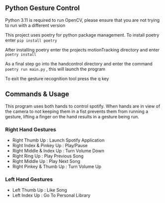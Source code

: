 ## Python Gesture Control

Python 3.11 is required to run OpenCV, please ensure that you are not trying to run with a different version 


This project uses poetry for python package management. To install poetry enter 
`pip install poetry`

After installing poetry enter the projects motionTracking directory and enter `poetry install`

As a final step go into the handcontrol directory and enter the command `poetry run main.py` , this will launch the program

To exit the gesture recognition tool press the q key

## Commands & Usage
This program uses both hands to control spotify.  When hands are in view of the camera to not keeping them in a fist prevents them from running a gesture, lifting a finger on the hand results in a gesture being run.

### Right Hand Gestures
- Right Thumb Up : Launch Spotify Application
- Right Index & Pinkey Up : Play/Pause
- Right Middle & Index Up : Turn Volume Down 
- Right Ring Up : Play Previous Song
- Right Middle Up : Play Next Song
- Right Pinkey & Thumb Up : Turn Volume Up
### Left Hand Gestures
- Left Thumb Up : Like Song
- Left Index Up : Go To Personal Library
